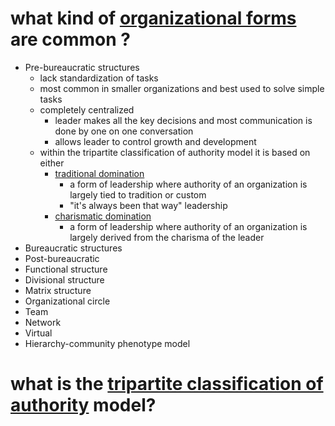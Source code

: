# what kind of [organizational forms](https://en.wikipedia.org/wiki/Organizational_structure) are common ?
  * Pre-bureaucratic structures
    * lack standardization of tasks
    * most common in smaller organizations and best used to solve simple tasks
    * completely centralized
      * leader makes all the key decisions and most communication is done by one on one conversation
      * allows leader to control growth and development
    * within the tripartite classification of authority model it is based on either
      * [traditional domination](https://en.wikipedia.org/wiki/Traditional_authority)
        * a form of leadership where authority of an organization is largely tied to tradition or custom
        * "it's always been that way" leadership
      * [charismatic domination](https://en.wikipedia.org/wiki/Charismatic_authority)
        * a form of leadership where authority of an organization is largely derived from the charisma of the leader
  * Bureaucratic structures
  * Post-bureaucratic
  * Functional structure
  * Divisional structure
  * Matrix structure
  * Organizational circle
  * Team
  * Network
  * Virtual
  * Hierarchy-community phenotype model

# what is the [tripartite classification of authority](https://en.wikipedia.org/wiki/Tripartite_classification_of_authority) model?

